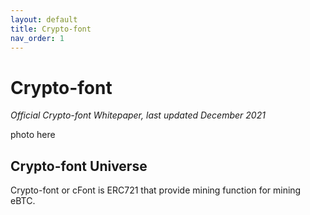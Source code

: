 ```yaml
---
layout: default
title: Crypto-font
nav_order: 1
---
```


# Crypto-font

*Official Crypto-font Whitepaper, last updated December 2021*

photo here

## Crypto-font Universe

Crypto-font or cFont is ERC721 that provide mining function for mining eBTC.

